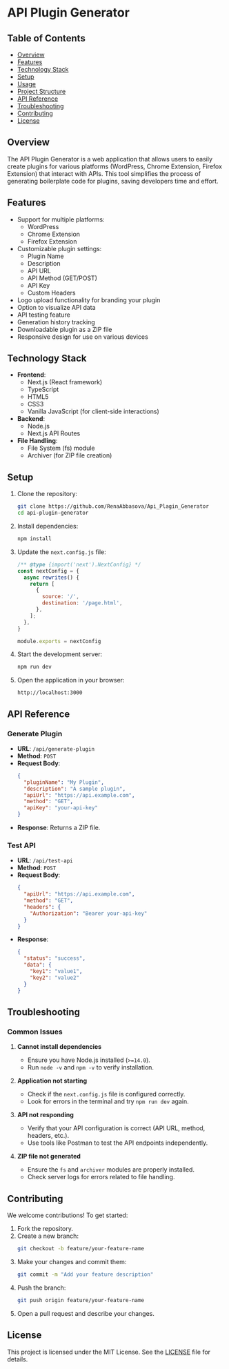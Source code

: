 # API Plugin Generator

## Table of Contents
- [Overview](#overview)
- [Features](#features)
- [Technology Stack](#technology-stack)
- [Setup](#setup)
- [Usage](#usage)
- [Project Structure](#project-structure)
- [API Reference](#api-reference)
- [Troubleshooting](#troubleshooting)
- [Contributing](#contributing)
- [License](#license)

## Overview

The API Plugin Generator is a web application that allows users to easily create plugins for various platforms (WordPress, Chrome Extension, Firefox Extension) that interact with APIs. This tool simplifies the process of generating boilerplate code for plugins, saving developers time and effort.

## Features

- Support for multiple platforms:
  - WordPress
  - Chrome Extension
  - Firefox Extension
- Customizable plugin settings:
  - Plugin Name
  - Description
  - API URL
  - API Method (GET/POST)
  - API Key
  - Custom Headers
- Logo upload functionality for branding your plugin
- Option to visualize API data
- API testing feature
- Generation history tracking
- Downloadable plugin as a ZIP file
- Responsive design for use on various devices

## Technology Stack

- **Frontend**:
  - Next.js (React framework)
  - TypeScript
  - HTML5
  - CSS3
  - Vanilla JavaScript (for client-side interactions)
- **Backend**:
  - Node.js
  - Next.js API Routes
- **File Handling**:
  - File System (fs) module
  - Archiver (for ZIP file creation)

## Setup

1. Clone the repository:
   ```bash
   git clone https://github.com/RenaAbbasova/Api_Plagin_Generator
   cd api-plugin-generator
   ```

2. Install dependencies:
   ```bash
   npm install
   ```

3. Update the `next.config.js` file:
   ```javascript
   /** @type {import('next').NextConfig} */
   const nextConfig = {
     async rewrites() {
       return [
         {
           source: '/',
           destination: '/page.html',
         },
       ];
     },
   }

   module.exports = nextConfig
   ```

4. Start the development server:
   ```bash
   npm run dev
   ```

5. Open the application in your browser:
   ```
   http://localhost:3000
   ```

## API Reference

### Generate Plugin
- **URL**: `/api/generate-plugin`
- **Method**: `POST`
- **Request Body**:
  ```json
  {
    "pluginName": "My Plugin",
    "description": "A sample plugin",
    "apiUrl": "https://api.example.com",
    "method": "GET",
    "apiKey": "your-api-key"
  }
  ```
- **Response**: Returns a ZIP file.

### Test API
- **URL**: `/api/test-api`
- **Method**: `POST`
- **Request Body**:
  ```json
  {
    "apiUrl": "https://api.example.com",
    "method": "GET",
    "headers": {
      "Authorization": "Bearer your-api-key"
    }
  }
  ```
- **Response**:
  ```json
  {
    "status": "success",
    "data": {
      "key1": "value1",
      "key2": "value2"
    }
  }
  ```

## Troubleshooting

### Common Issues
1. **Cannot install dependencies**
   - Ensure you have Node.js installed (`>=14.0`).
   - Run `node -v` and `npm -v` to verify installation.

2. **Application not starting**
   - Check if the `next.config.js` file is configured correctly.
   - Look for errors in the terminal and try `npm run dev` again.

3. **API not responding**
   - Verify that your API configuration is correct (API URL, method, headers, etc.).
   - Use tools like Postman to test the API endpoints independently.

4. **ZIP file not generated**
   - Ensure the `fs` and `archiver` modules are properly installed.
   - Check server logs for errors related to file handling.

## Contributing

We welcome contributions! To get started:

1. Fork the repository.
2. Create a new branch:
   ```bash
   git checkout -b feature/your-feature-name
   ```
3. Make your changes and commit them:
   ```bash
   git commit -m "Add your feature description"
   ```
4. Push the branch:
   ```bash
   git push origin feature/your-feature-name
   ```
5. Open a pull request and describe your changes.

## License

This project is licensed under the MIT License. See the [LICENSE](./LICENSE) file for details.

